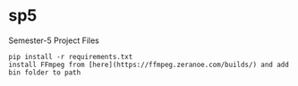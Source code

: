 # sp5

Semester-5 Project Files

    pip install -r requirements.txt
    install FFmpeg from [here](https://ffmpeg.zeranoe.com/builds/) and add bin folder to path
